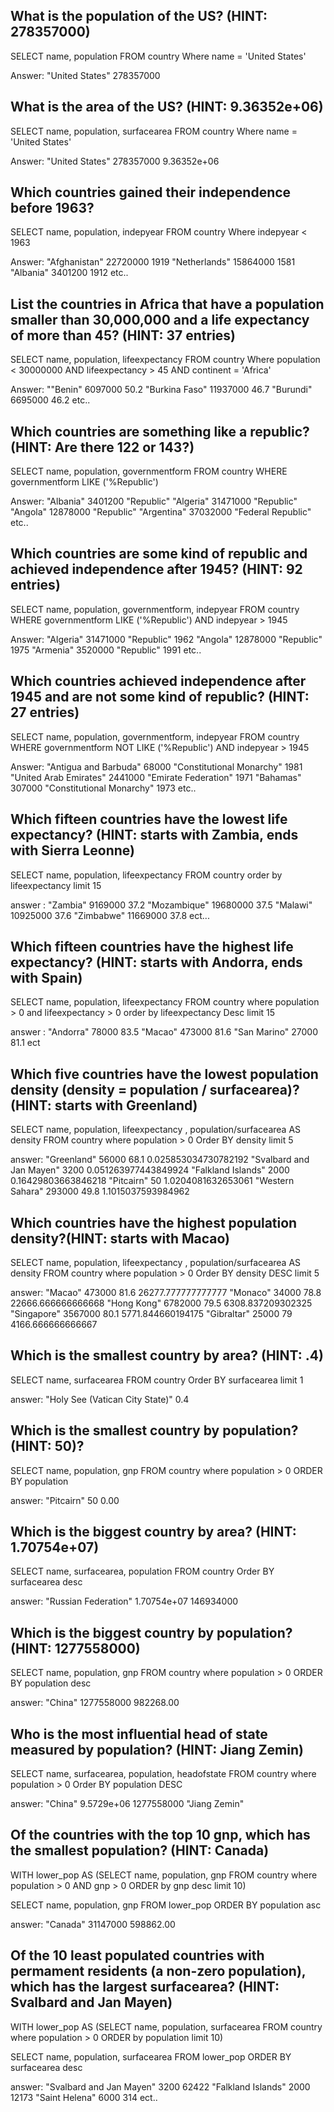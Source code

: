 ## What is the population of the US? (HINT: 278357000)
SELECT name, population 
FROM country
Where name = 'United States'

Answer: "United States"	278357000

## What is the area of the US? (HINT: 9.36352e+06)
SELECT name, population, surfacearea
FROM country
Where name = 'United States'

Answer: "United States"	278357000	9.36352e+06
## Which countries gained their independence before 1963?
SELECT name, population, indepyear
FROM country
Where indepyear < 1963

Answer: "Afghanistan"	22720000	1919
"Netherlands"	15864000	1581
"Albania"	3401200	1912 etc..

## List the countries in Africa that have a population smaller than 30,000,000 and a life expectancy of more than 45? (HINT: 37 entries)
SELECT name, population, lifeexpectancy
FROM country
Where  population < 30000000 
	AND lifeexpectancy > 45 
	AND continent = 'Africa'

Answer: 
""Benin"	6097000	50.2
"Burkina Faso"	11937000	46.7
"Burundi"	6695000	46.2 etc..

## Which countries are something like a republic? (HINT: Are there 122 or 143?)
SELECT name, population, governmentform
FROM country
WHERE governmentform LIKE ('%Republic')

Answer: "Albania"	3401200	"Republic"
"Algeria"	31471000	"Republic"
"Angola"	12878000	"Republic"
"Argentina"	37032000	"Federal Republic" etc..

## Which countries are some kind of republic and achieved independence after 1945? (HINT: 92 entries)
SELECT name, population, governmentform, indepyear
FROM country
WHERE governmentform LIKE ('%Republic') AND indepyear > 1945

Answer: 
"Algeria"	31471000	"Republic"	1962
"Angola"	12878000	"Republic"	1975
"Armenia"	3520000	"Republic"	1991 etc..
## Which countries achieved independence after 1945 and are not some kind of republic? (HINT: 27 entries)
SELECT name, population, governmentform, indepyear
FROM country
WHERE governmentform NOT LIKE ('%Republic') AND indepyear > 1945

Answer: "Antigua and Barbuda"	68000	"Constitutional Monarchy"	1981
"United Arab Emirates"	2441000	"Emirate Federation"	1971
"Bahamas"	307000	"Constitutional Monarchy"	1973 etc..

## Which fifteen countries have the lowest life expectancy? (HINT: starts with Zambia, ends with Sierra Leonne)
SELECT name, population, lifeexpectancy
FROM country
order by lifeexpectancy
limit 15

answer :
"Zambia"	9169000	37.2
"Mozambique"	19680000	37.5
"Malawi"	10925000	37.6
"Zimbabwe"	11669000	37.8 ect...


## Which fifteen countries have the highest life expectancy? (HINT: starts with Andorra, ends with Spain)
SELECT name, population, lifeexpectancy
FROM country
where population > 0 and lifeexpectancy > 0
order by lifeexpectancy Desc
limit 15

answer :
"Andorra"	78000	83.5
"Macao"	473000	81.6
"San Marino"	27000	81.1 ect


## Which five countries have the lowest population density (density = population / surfacearea)? (HINT: starts with Greenland)

SELECT name, population, lifeexpectancy ,
population/surfacearea AS density
FROM country
where population > 0
Order BY density
limit 5

answer:
"Greenland"	56000	68.1	0.025853034730782192
"Svalbard and Jan Mayen"	3200		0.051263977443849924
"Falkland Islands"	2000		0.16429803663846218
"Pitcairn"	50		1.0204081632653061
"Western Sahara"	293000	49.8	1.1015037593984962


## Which countries have the highest population density?(HINT: starts with Macao)

SELECT name, population, lifeexpectancy ,
population/surfacearea AS density
FROM country
where population > 0
Order BY density DESC
limit 5

answer:
"Macao"	473000	81.6	26277.777777777777
"Monaco"	34000	78.8	22666.666666666668
"Hong Kong"	6782000	79.5	6308.837209302325
"Singapore"	3567000	80.1	5771.844660194175
"Gibraltar"	25000	79	4166.666666666667

## Which is the smallest country by area? (HINT: .4)

SELECT name, surfacearea
FROM country
Order BY surfacearea
limit 1

answer:
"Holy See (Vatican City State)"	0.4

## Which is the smallest country by population? (HINT: 50)?

SELECT name, population, gnp
FROM country
where population > 0
ORDER BY population

answer:
"Pitcairn"	50	0.00

## Which is the biggest country by area? (HINT: 1.70754e+07)
SELECT name, surfacearea, population
FROM country
Order BY surfacearea desc

answer:
"Russian Federation"	1.70754e+07	146934000

## Which is the biggest country by population? (HINT: 1277558000)

SELECT name, population, gnp
FROM country
where population > 0
ORDER BY population desc

answer:
"China"	1277558000	982268.00

## Who is the most influential head of state measured by population? (HINT: Jiang Zemin)

SELECT name, surfacearea, population, headofstate
FROM country
where population > 0
Order BY population DESC

answer:
"China"	9.5729e+06	1277558000	"Jiang Zemin"

## Of the countries with the top 10 gnp, which has the smallest population? (HINT: Canada)

WITH lower_pop AS (SELECT name, population, gnp
FROM country
where population > 0 AND gnp > 0
ORDER by gnp desc
limit 10) 

SELECT name, population, gnp
FROM lower_pop
ORDER BY population asc

answer:
"Canada"	31147000	598862.00

## Of the 10 least populated countries with permament residents (a non-zero population), which has the largest surfacearea? (HINT: Svalbard and Jan Mayen)

WITH lower_pop AS (SELECT name, population, surfacearea
FROM country
where population > 0
ORDER by population
limit 10) 

SELECT name, population, surfacearea
FROM lower_pop
ORDER BY surfacearea desc

answer:
"Svalbard and Jan Mayen"	3200	62422
"Falkland Islands"	2000	12173
"Saint Helena"	6000	314 ect..